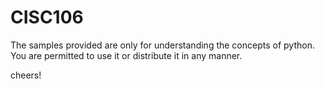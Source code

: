 # CISC106

The samples provided are only for understanding the concepts of python. 
You are permitted to use it or distribute it in any manner.

cheers!
